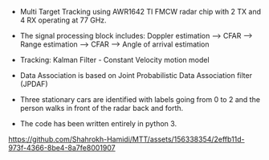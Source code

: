 - Multi Target Tracking using AWR1642 TI FMCW radar chip with 2 TX and 4 RX operating at 77 GHz. 
- The signal processing block includes:  Doppler estimation --> CFAR --> Range estimation --> CFAR --> Angle of arrival estimation 
- Tracking: Kalman Filter - Constant Velocity motion model
- Data Association is based on Joint Probabilistic Data Association filter (JPDAF)

- Three stationary cars are identified with labels going from 0 to 2 and the person walks in front of the radar back and forth.
- The code has been written entirely in python 3.   



https://github.com/Shahrokh-Hamidi/MTT/assets/156338354/2effb11d-973f-4366-8be4-8a7fe8001907

